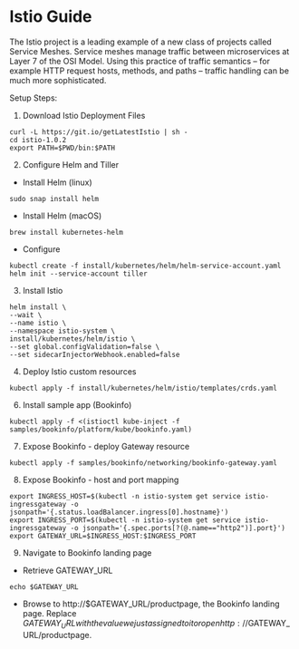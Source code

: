 # Istio Guide 
The Istio project is a leading example of a new class of projects called Service Meshes. Service meshes manage traffic between microservices at Layer 7 of the OSI Model. Using this practice of traffic semantics – for example HTTP request hosts, methods, and paths – traffic handling can be much more sophisticated.

Setup Steps:

1. Download Istio Deployment Files
```
curl -L https://git.io/getLatestIstio | sh -
cd istio-1.0.2
export PATH=$PWD/bin:$PATH
```

2. Configure Helm and Tiller
- Install Helm (linux)
```
sudo snap install helm
```

- Install Helm (macOS)
```
brew install kubernetes-helm
```

- Configure
```
kubectl create -f install/kubernetes/helm/helm-service-account.yaml
helm init --service-account tiller
```

3. Install Istio
```
helm install \
--wait \
--name istio \
--namespace istio-system \
install/kubernetes/helm/istio \
--set global.configValidation=false \
--set sidecarInjectorWebhook.enabled=false
```

4. Deploy Istio custom resources
```
kubectl apply -f install/kubernetes/helm/istio/templates/crds.yaml
```	

6. Install sample app (Bookinfo)
```
kubectl apply -f <(istioctl kube-inject -f samples/bookinfo/platform/kube/bookinfo.yaml)
```

7. Expose Bookinfo - deploy Gateway resource
```
kubectl apply -f samples/bookinfo/networking/bookinfo-gateway.yaml
```

8. Expose Bookinfo - host and port mapping
```
export INGRESS_HOST=$(kubectl -n istio-system get service istio-ingressgateway -o jsonpath='{.status.loadBalancer.ingress[0].hostname}')
export INGRESS_PORT=$(kubectl -n istio-system get service istio-ingressgateway -o jsonpath='{.spec.ports[?(@.name=="http2")].port}')
export GATEWAY_URL=$INGRESS_HOST:$INGRESS_PORT
```

9. Navigate to Bookinfo landing page
- Retrieve GATEWAY_URL
```
echo $GATEWAY_URL
```
- Browse to http://$GATEWAY_URL/productpage, the Bookinfo landing page. Replace $GATEWAY_URL with the value we just assigned to it or open http://$GATEWAY_URL/productpage.
